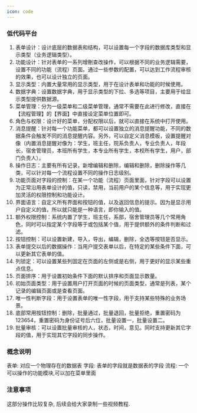 ```yaml
---
icon: code
---
```


### 低代码平台
1.  表单设计：设计底层的数据表和结构，可以设置每一个字段的数据库类型和显示类型（业务逻辑类型）。
2.  功能设计：针对表单的一系列增刪查改操作，可以根据不同的业务逻辑需要，设置不同的功能（流程）页面。通过一些参数的配置，可以达到工作流程审核的效果，也可以设计独立的页面。
3.  显示类型：内置大量常用的显示类型，用于在设计表单和功能的时候使用。
4.  数据字典：设置数据字典，用于显示类型的下拉、多选等项目，主要用于给显示类型提供数据源。
5.  菜单管理：分为一级菜单和二级菜单管理，通常不需要在此进行修改，直接在【流程管理】的【界面】中直接设定菜单位置即可。
6.  角色与权限：设计好的菜单，分配权限以后，就可以直接在系统中打开使用。
7.  消息提醒：针对每一个功能菜单，都可以设置独立的消息提醒功能，不同的数据条件会触发不同的消息提醒内容。另外，可以自定义消息模板，设置提醒对像（内置消息提醒对像为：学生，班主任，院系负责人，专业负责人，年段长，宿舍管理员，本班所有学生，本专业所有学生，本校所有学生，用户，部门负责人）。
8.  操作日志：主要有所有记录，新增编辑和删除，编辑和删除，删除操作等几类，可以针对每一个流程设置不同的操作日志级别。
9.  功能页面对字段的控制：在某一个功能（流程）页面里面，针对字段可以设置为正常沿用表单设计的值，只读，禁用，当前用户的某个信息等，用于实现更加灵活的权限控制和功能设计。
10. 界面语言：自定义所有界面和按钮的值，以及返回信息的提示。因为是显示用户自定义的值，所以就只能是一种语言，即你输入的值。
11. 额外权限控制：系统内置了学生，班主任，系部，宿舍管理员等几个常用角色，同时可以指定某个字段等于或包括某个值，用于提供额外的条件判断和过滤。
12. 按钮控制：可以设置新建，导入，导出，编辑，删除，全选等按钮是否显示。
13. 表单提交以后的数据操作：当用户提交表单以后，在特定的某些条件下面，可以更新其它表单的值。
14. 列锁定：可以设置某些列固定在页面的左侧或是右侧，用于更好的显示某些重点信息。
15. 页面排序：用于设置初始条件下面的默认排序和页面显示数量。
16. 初始页面类型：用于设置用户打开页面的时候的页面类型，通常是列表，某个记录的编辑页面或是查看页面。
17. 唯一性判断字段：用于设置表单的唯一性字段，用于支持某些特殊的业务场景。
18. 底部常用按钮控制：删除，批量通过，批量退回，批量拒绝，重置密码为123654，重置密码为身份证号后六位，批量设置一，批量设置二。
19. 批量审核：可以设置批量审核的人，状态，时间，意见。同时支持更新其它字段的值，用于实现其它字段的同步操作。

### 概念说明
表单: 对应一个物理存在的数据表
字段: 表单的字段就是数据表的字段
流程: 一个可以操作的功能模块,可以加在菜单里面

### 注意事项
这部分操作比较复杂, 后续会给大家录制一些视频教程.

